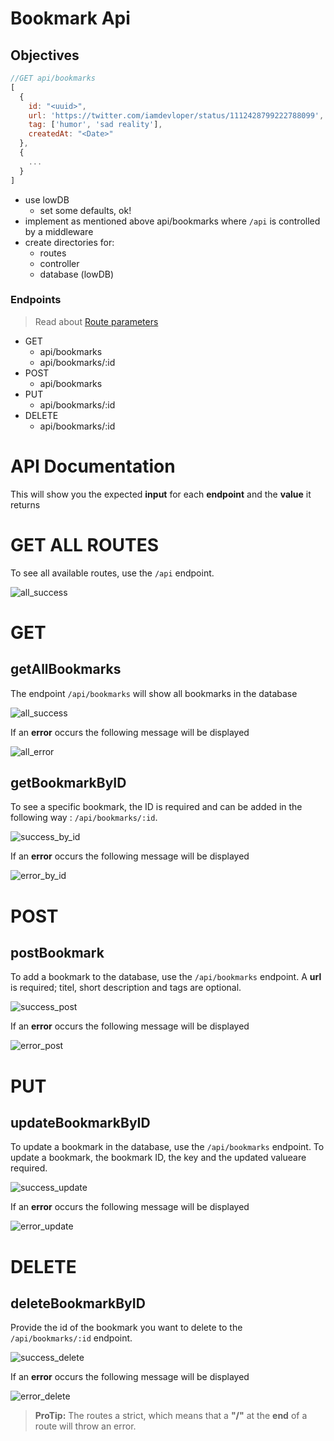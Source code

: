 # Bookmark Api

## Objectives

```js
//GET api/bookmarks
[
  {
    id: "<uuid>",
    url: 'https://twitter.com/iamdevloper/status/1112428799222788099',
    tag: ['humor', 'sad reality'],
    createdAt: "<Date>"
  },
  {
    ...
  }
]
```

- use lowDB
  - set some defaults, ok!
- implement as mentioned above api/bookmarks where `/api` is controlled by a middleware
- create directories for:
  - routes
  - controller
  - database (lowDB)

### Endpoints

> Read about [Route parameters](https://expressjs.com/en/guide/routing.html#route-parameters)

- GET
  - api/bookmarks
  - api/bookmarks/:id
- POST
  - api/bookmarks
- PUT
  - api/bookmarks/:id
- DELETE
  - api/bookmarks/:id

# API Documentation

This will show you the expected **input** for each **endpoint** and the **value** it returns

# GET ALL ROUTES

To see all available routes, use the `/api` endpoint.

![all_success](https://user-images.githubusercontent.com/44833666/57297961-446d4b80-70d1-11e9-9ca9-b30f2ecb9d4a.png)

# GET

## getAllBookmarks

The endpoint `/api/bookmarks` will show all bookmarks in the database

![all_success](https://user-images.githubusercontent.com/44833666/57299736-a5971e00-70d5-11e9-99b7-8723f285f7cc.png)

If an **error** occurs the following message will be displayed

![all_error](https://user-images.githubusercontent.com/44833666/57298353-45eb4380-70d2-11e9-9229-01cde10990dd.png)

## getBookmarkByID

To see a specific bookmark, the ID is required and can be added in the following way : `/api/bookmarks/:id`.

![success_by_id](https://user-images.githubusercontent.com/44833666/57299768-b6479400-70d5-11e9-809c-0ae829f4c74f.png)

If an **error** occurs the following message will be displayed

![error_by_id](https://user-images.githubusercontent.com/44833666/57299793-cc555480-70d5-11e9-8fd6-21ffc7f07723.png)

# POST

## postBookmark

To add a bookmark to the database, use the `/api/bookmarks` endpoint. A **url** is required; titel, short description and tags are optional.

![success_post](https://user-images.githubusercontent.com/44833666/57299804-d24b3580-70d5-11e9-8732-ea95d0c9968f.png)

If an **error** occurs the following message will be displayed

![error_post](https://user-images.githubusercontent.com/44833666/57299806-d5debc80-70d5-11e9-93d8-e28ee1e29a36.png)

# PUT

## updateBookmarkByID

To update a bookmark in the database, use the `/api/bookmarks` endpoint. To update a bookmark, the bookmark ID, the key and the updated valueare required.

![success_update](https://user-images.githubusercontent.com/44833666/57299823-dbd49d80-70d5-11e9-8549-1f73f893d03a.png)

If an **error** occurs the following message will be displayed

![error_update](https://user-images.githubusercontent.com/44833666/57299837-df682480-70d5-11e9-9183-95a253fe81af.png)

# DELETE

## deleteBookmarkByID

Provide the id of the bookmark you want to delete to the `/api/bookmarks/:id` endpoint.

![success_delete](https://user-images.githubusercontent.com/44833666/57299855-e5f69c00-70d5-11e9-8dcf-009d8aa2ccd1.png)

If an **error** occurs the following message will be displayed

![error_delete](https://user-images.githubusercontent.com/44833666/57299867-e98a2300-70d5-11e9-940e-ef0b24a13a6c.png)

> **ProTip:** The routes a strict, which means that a **"/"** at the **end** of a route will throw an error.
